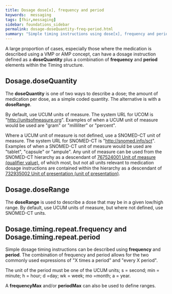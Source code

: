 ```yaml
---
title: Dosage dose[x], frequency and period
keywords:  messaging
tags: [fhir,messaging]
sidebar: foundations_sidebar
permalink: dosage-doseQuantity-freq-period.html
summary: "Simple timing instructions using dose[x], frequency and period"
---
```




A large proportion of cases, especially those where the medication is described using a VMP or AMP concept, can have a dosage instruction defined as a **doseQuantity** plus a combination of **frequency** and **period** elements within the Timing structure.

## Dosage.doseQuantity ##

The **doseQuantity** is one of two ways to describe a dose; the amount of medication per dose, as a simple coded quantity. The alternative is with a **doseRange**.

By default, use UCUM units of measure. The system URL for UCOM is "http://unitsofmeasure.org". Examples of when a UCUM unit of measure would be used are "gram" or "milliliter" or "percent".

Where a UCUM unit of measure is not defined, use a SNOMED-CT unit of measure. The system URL for SNOMED-CT is "http://snomed.info/sct". Examples of when a SNOMED-CT unit of measure would be used are "tablet", "capsule" or "ampule". Any unit of measure can be used from the SNOMED-CT hierarchy as a descendant of [767524001 Unit of measure (qualifier value)](https://termbrowser.nhs.uk/?perspective=full&conceptId1=767524001&edition=uk-edition), of which most, but not all units relevant to medication dosage instructions are contained within the hierarchy as a descendant of [732935002 Unit of presentation (unit of presentation)](https://termbrowser.nhs.uk/?perspective=full&conceptId1=732935002&edition=uk-edition).

<script src="https://gist.github.com/IOPS-DEV/f57f25fa61f77bdf837919d0e676b2b2.js"></script>

## Dosage.doseRange ##

The **doseRange** is used to describe a dose that may be in a given low/high range. By default, use UCUM units of measure, but where not defined, use SNOMED-CT units.

<script src="https://gist.github.com/IOPS-DEV/8e95e65ffbcae8b797b5f5d0cf76274d.js"></script>

## Dosage.timing.repeat.frequency and Dosage.timing.repeat.period ##

Simple dosage timing instructions can be described using **frequency** and **period**. The combination of frequency and period allows for the two commonly used expressions of "X times a period" and "every X period".

The unit of the period must be one of the UCUM units; s = second; min = minute; h = hour; d =day; wk = week; mo =month; a = year.

A **frequencyMax** and/or **periodMax** can also be used to define ranges.

<script src="https://gist.github.com/IOPS-DEV/9b76d9da1ef82906bd2cd3e49ce5beb1.js"></script>
